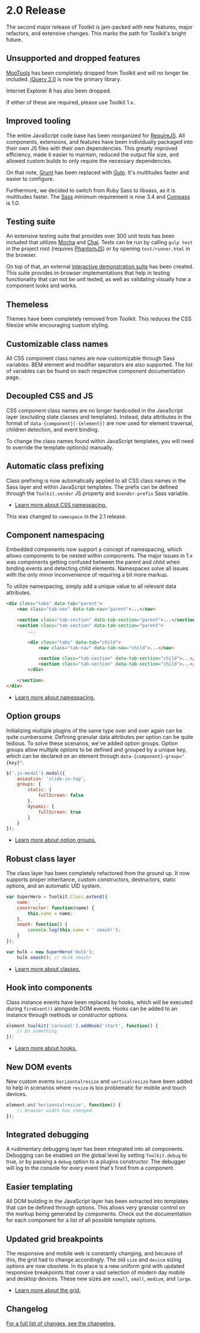# 2.0 Release #

The second major release of Toolkit is jam-packed with new features, major refactors, and extensive changes. This marks the path for Toolkit's bright future.

## Unsupported and dropped features ##

[MooTools](http://mootools.net/) has been completely dropped from Toolkit and will no longer be included. [jQuery 2.0](http://jquery.com/) is now the primary library.
 
Internet Explorer 8 has also been dropped. 

If either of these are required, please use Toolkit 1.x.

## Improved tooling ##

The entire JavaScript code base has been reorganized for [RequireJS](http://requirejs.org/). All components, extensions, and features have been individually packaged into their own JS files with their own dependencies. This greatly improved efficiency, made it easier to maintain, reduced the output file size, and allowed custom builds to only require the necessary dependencies.

On that note, [Grunt](http://gruntjs.com/) has been replaced with [Gulp](http://gulpjs.com/). It's multitudes faster and easier to configure.

Furthermore, we decided to switch from Ruby Sass to libsass, as it is multitudes faster. The [Sass](http://sass-lang.com/) minimum requirement is now 3.4 and [Compass](http://compass-style.org/) is 1.0.

## Testing suite ##

An extensive testing suite that provides over 300 unit tests has been included that utilizes [Mocha](http://mochajs.org/) and [Chai](http://chaijs.com). Tests can be run by calling `gulp test` in the project root (requires [PhantomJS](http://phantomjs.org/)) or by opening `test/runner.html` in the browser.

On top of that, an external [interactive demonstration suite](https://github.com/titon/toolkit-tests) has been created. This suite provides in-browser implementations that help in testing functionality that can not be unit tested, as well as validating visually how a component looks and works.

## Themeless #

Themes have been completely removed from Toolkit. This reduces the CSS filesize while encouraging custom styling.

## Customizable class names ##

All CSS component class names are now customizable through Sass variables. BEM element and modifier separators are also supported. The list of variables can be found on each respective component documentation page.

## Decoupled CSS and JS ##

CSS component class names are no longer hardcoded in the JavaScript layer (excluding state classes and templates). Instead, data attributes in the format of `data-{component}[-{element}]` are now used for element traversal, children detection, and event binding.

To change the class names found within JavaScript templates, you will need to override the template option(s) manually.

## Automatic class prefixing ##

Class prefixing is now automatically applied to all CSS class names in the Sass layer and within JavaScript templates. The prefix can be defined through the `Toolkit.vendor` JS property and `$vendor-prefix` Sass variable.

* [Learn more about CSS namespacing.](../development/namespace.md)

<div class="notice is-info">
    This was changed to <code>namespace</code> in the 2.1 release.
</div>

## Component namespacing ##

Embedded components now support a concept of namespacing, which allows components to be nested within components. The major issues in 1.x was components getting confused between the parent and child when binding events and detecting child elements. Namespaces solve all issues with the only minor inconvenience of requiring a bit more markup.

To utilize namespacing, simply add a unique value to all relevant data attributes.

```html
<div class="tabs" data-tab="parent">
    <nav class="tab-nav" data-tab-nav="parent">...</nav>

    <section class="tab-section" data-tab-section="parent">...</section>
    <section class="tab-section" data-tab-section="parent">
        ...
        
        <div class="tabs" data-tab="child">
            <nav class="tab-nav" data-tab-nav="child">...</nav>

            <section class="tab-section" data-tab-section="child">...</section>
            <section class="tab-section" data-tab-section="child">...</section>
        </div>

    </section>
</div>
```

* [Learn more about namespacing.](../development/js/component.md#namespaces)

## Option groups ##

Initializing multiple plugins of the same type over and over again can be quite cumbersome. Defining granular data attributes per option can be quite tedious. To solve these scenarios, we've added option groups. Option groups allow multiple options to be defined and grouped by a unique key, which can be declared on an element through `data-{component}-group="{key}"`.

```javascript
$('.js-modal').modal({
    animation: 'slide-in-top',
    groups: {
        static: {
            fullScreen: false
        },
        dynamic: {
            fullScreen: true
        }
    }
});
```

* [Learn more about option groups.](../development/js/component.md#option-groups)

## Robust class layer ##

The class layer has been completely refactored from the ground up. It now supports proper inheritance, custom constructors, destructors, static options, and an automatic UID system.

```javascript
var SuperHero = Toolkit.Class.extend({
    name: '',
    constructor: function(name) {
        this.name = name;
    },
    smash: function() {
        console.log(this.name + ' smash!');
    }
});

var hulk = new SuperHero('Hulk');
    hulk.smash(); // Hulk smash!
```

* [Learn more about classes.](../development/js/class.md)

## Hook into components ##

Class instance events have been replaced by hooks, which will be executed during `fireEvent()` alongside DOM events. Hooks can be added to an instance through methods or constructor options.

```javascript
element.toolkit('carousel').addHook('start', function() {
    // Do something
});
```

* [Learn more about hooks.](../development/js/base.md#hooks)

## New DOM events ##

New custom events `horizontalresize` and `verticalresize` have been added to help in scenarios where `resize` is too problematic for mobile and touch devices.

```javascript
element.on('horizontalresize', function() {
    // Browser width has changed
}); 
```

## Integrated debugging ##

A rudimentary debugging layer has been integrated into all components. Debugging can be enabled on the global level by setting `Toolkit.debug` to true, or by passing a `debug` option to a plugins constructor. The debugger will log to the console for every event that's fired from a component.

## Easier templating ##

All DOM building in the JavaScript layer has been extracted into templates that can be defined through options. This allows very granular control on the markup being generated by components. Check out the documentation for each component for a list of all possible template options.

## Updated grid breakpoints ##

The responsive and mobile web is constantly changing, and because of this, the grid had to change accordingly. The old `size` and `device` sizing options are now obsolete. In its place is a new uniform grid with updated responsive breakpoints that cover a vast selection of modern day mobile and desktop devices. These new sizes are `xsmall`, `small`, `medium`, and `large`.

* [Learn more about the grid.](../components/grid.md)

## Changelog ##

[For a full list of changes, see the changelog.](../support/changelog.md)
